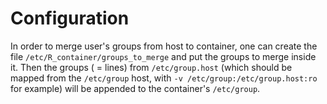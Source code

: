 # Configuration
In order to merge user's groups from host to container, one can create the file `/etc/R_container/groups_to_merge` and put the groups to merge inside it.
Then the groups ( = lines) from `/etc/group.host` (which should be mapped from the `/etc/group` host, with `-v /etc/group:/etc/group.host:ro` for example) will be appended to the container's `/etc/group`.